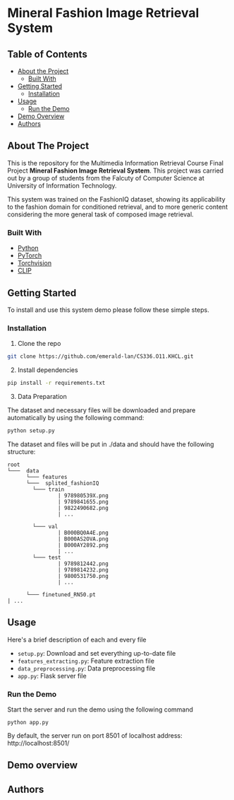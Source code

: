 
# Mineral Fashion Image Retrieval System
## Table of Contents

* [About the Project](#about-the-project)
  * [Built With](#built-with)
* [Getting Started](#getting-started)
  * [Installation](#installation)
* [Usage](#usage)
  * [Run the Demo](#run-the-demo)
* [Demo Overview](#demo-overview)
* [Authors](#authors)

## About The Project
This is the repository for the Multimedia Information Retrieval Course Final Project **Mineral Fashion Image Retrieval System**. This project was carried out by a group of students from the Falcuty of Computer Science at University of Information Technology. 

This system was trained on the FashionIQ dataset, 
showing its applicability to the fashion domain for conditioned retrieval, and to more generic content considering the 
more general task of composed image retrieval.

### Built With
* [Python](https://www.python.org/)
* [PyTorch](https://pytorch.org/)
* [Torchvision](https://pytorch.org/vision/stable/index.html)
* [CLIP](https://github.com/openai/CLIP)

## Getting Started

To install and use this system demo please follow these simple steps.

### Installation
 
1. Clone the repo
```sh
git clone https://github.com/emerald-lan/CS336.O11.KHCL.git
```
2. Install dependencies
```sh
pip install -r requirements.txt
```
3. Data Preparation

The dataset and necessary files will be downloaded and prepare automatically by using the following command:

```sh
python setup.py
```

The dataset and files will be put in ./data and should have the following structure:

```
root
└───  data
      └─── features          
      └───  splited_fashionIQ
        └─── train
                | 978980539X.png
                | 9789841655.png
                | 9822490682.png
                | ...
        
        └─── val
                | B000BQ0A4E.png
                | B000AS2OVA.png
                | B000AY2892.png
                | ...
        └─── test
                | 9789812442.png
                | 9789814232.png
                | 9800531750.png
                | ...
            
      └─── finetuned_RN50.pt
| ...
```

## Usage
Here's a brief description of each and every file

* ```setup.py```: Download and set everything up-to-date file
* ```features_extracting.py```: Feature extraction file
* ```data_preprocessing.py```: Data preprocessing file
* ```app.py```: Flask server file



### Run the Demo
Start the server and run the demo using the following command
```shell
python app.py
```
By default, the server run on port 8501 of localhost address: http://localhost:8501/


## Demo overview

<!-- ![](images/dataset_choice.png "Dataset choice")

* Choose the reference image 

![](images/reference_choice.png "Reference choice")

* Choose or manually insert the relative caption

![](images/relative_caption.png "Caption choice")

* Check out the results. By clicking on a
retrieved image you can use such image as reference image in a
new query

![](images/results.png "Results") -->


## Authors



